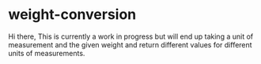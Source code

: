 # weight-conversion

Hi there, This is currently a work in progress but will end up taking a unit of measurement and the given weight and return different values for different units of measurements.
